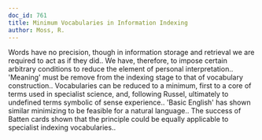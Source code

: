 ```yaml
---
doc_id: 761
title: Minimum Vocabularies in Information Indexing
author: Moss, R.
---
```


Words have no precision, though in information storage and retrieval we are
required to act as if they did.. We have, therefore, to impose certain 
arbitrary conditions to reduce the element of personal interpretation..
'Meaning' must be remove from the indexing stage to that of vocabulary 
construction.. Vocabularies can be reduced to a minimum, first to a core of 
terms used in specialist science, and, following Russel, ultimately to
undefined terms symbolic of sense experience.. 'Basic English' has shown 
similar minimizing to be feasible for a natural language.. The success of
Batten cards shown that the principle could be equally applicable to specialist 
indexing vocabularies..